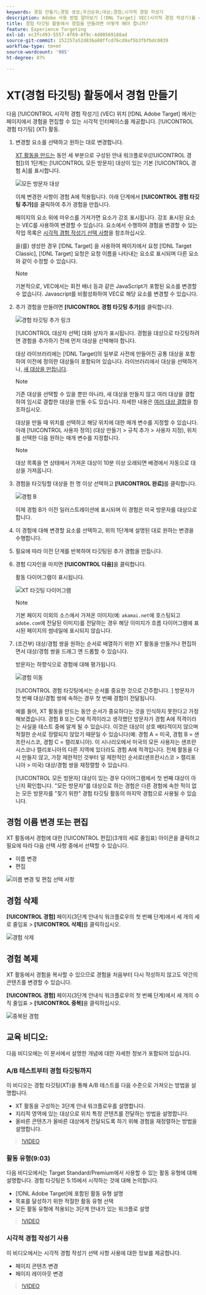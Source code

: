 ```yaml
---
keywords: 경험 만들기;경험 생성;우선순위;대상;경험;시각적 경험 작성기
description: Adobe 사용 방법 알아보기 [!DNL Target] VEC(시각적 경험 작성기)를 사용하여 XT(경험 타깃팅) 활동에서 페이지에서 경험을 만들고 편집할 수 있습니다.
title: 경험 타깃팅 활동에서 경험을 만들려면 어떻게 해야 합니까?
feature: Experience Targeting
exl-id: ec3fcd93-5557-4f69-8f9c-4d00569188ad
source-git-commit: 152257a52d836a88ffcd76cd9af5b3fbfbdc0839
workflow-type: tm+mt
source-wordcount: '985'
ht-degree: 87%

---
```


# XT(경험 타깃팅) 활동에서 경험 만들기

다음 [!UICONTROL 시각적 경험 작성기] (VEC) 위치 [!DNL Adobe Target] 에서는 페이지에서 경험을 편집할 수 있는 시각적 인터페이스를 제공합니다. [!UICONTROL 경험 타기팅] (XT) 활동.

1. 변경할 요소를 선택하고 원하는 대로 변경합니다.

   [XT 활동을 만드는](/help/main/c-activities/t-experience-target/t-xt-create/xt-create.md) 동안 세 부분으로 구성된 안내 워크플로우([!UICONTROL 경험])의 1단계는 [!UICONTROL 모든 방문자] 대상이 있는 기본 [!UICONTROL 경험 A]를 표시합니다.

   ![모든 방문자 대상](/help/main/c-activities/t-experience-target/t-xt-create/assets/all-visitors.png)

   이제 변경한 사항이 경험 A에 적용됩니다. 아래 단계에서 **[!UICONTROL 경험 타깃팅 추가]**&#x200B;를 클릭하여 추가 경험을 만듭니다.

   페이지의 요소 위에 마우스를 가져가면 요소가 강조 표시됩니다. 강조 표시된 요소는 VEC를 사용하여 변경할 수 있습니다. 요소에서 수행하여 경험을 변경할 수 있는 작업 목록은 [시각적 경험 작성기 선택 사항](/help/main/c-experiences/c-visual-experience-composer/viztarget-options.md)을 참조하십시오.

   을(를) 생성한 경우 [!DNL Target] 을 사용하여 페이지에서 요청 [!DNL Target Classic], [!DNL Target] 요청은 요청 이름을 나타내는 요소로 표시되며 다른 요소와 같이 수정할 수 있습니다.

   >[!NOTE]
   >
   >기본적으로, VEC에서는 회전 배너 등과 같은 JavaScript가 포함된 요소를 변경할 수 없습니다. Javascript를 비활성화하여 VEC로 해당 요소를 변경할 수 있습니다.

1. 추가 경험을 만들려면 **[!UICONTROL 경험 타깃팅 추가]**&#x200B;를 클릭합니다.

   ![경험 타깃팅 추가 링크](/help/main/c-activities/t-experience-target/t-xt-create/assets/add-experience-targeting.png)

   [!UICONTROL 대상자 선택] 대화 상자가 표시됩니다. 경험을 대상으로 타깃팅하려면 경험을 추가하기 전에 먼저 대상을 선택해야 합니다.

   대상 라이브러리에는 [!DNL Target]의 일부로 사전에 만들어진 공통 대상을 포함하여 이전에 정의한 대상들이 포함되어 있습니다. 라이브러리에서 대상을 선택하거나, [새 대상을 만듭니다](/help/main/c-target/c-audiences/audiences.md#concept_65BE870D290E412D8BBF557EEA67C271).

   >[!NOTE]
   >
   >기존 대상을 선택할 수 있을 뿐만 아니라, 새 대상을 만들지 않고 여러 대상을 결합하여 임시로 결합한 대상을 만들 수도 있습니다. 자세한 내용은 [여러 대상 결합](/help/main/c-target/combining-multiple-audiences.md#concept_A7386F1EA4394BD2AB72399C225981E5)을 참조하십시오.

   대상을 만들 때 위치를 선택하고 해당 위치에 대한 매개 변수를 지정할 수 있습니다. 아래 [!UICONTROL 사용자 정의] (대상 만들기 > 규칙 추가 > 사용자 지정), 위치를 선택한 다음 원하는 매개 변수를 지정합니다.

   >[!NOTE]
   >
   >대상 목록을 연 상태에서 가져온 대상이 10분 이상 오래되면 배경에서 자동으로 대상을 가져옵니다.

1. 경험을 타깃팅할 대상을 한 명 이상 선택하고 **[!UICONTROL 완료]**&#x200B;를 클릭합니다.

   ![경험 B](/help/main/c-activities/t-experience-target/t-xt-create/assets/experience-b.png)

   이제 경험 B가 이전 일러스트레이션에 표시되며 이 경험은 미국 방문자를 대상으로 합니다.

1. 이 경험에 대해 변경할 요소를 선택하고, 위의 1단계에 설명된 대로 원하는 변경을 수행합니다.

1. 필요에 따라 이전 단계를 반복하여 타깃팅된 추가 경험을 만듭니다.

1. 경험 디자인을 마치면 **[!UICONTROL 다음]**&#x200B;을 클릭합니다.

   활동 다이어그램이 표시됩니다.

   ![XT 타깃팅 다이어그램](/help/main/c-activities/t-experience-target/t-xt-create/assets/xt_diagram-new.png)

   >[!NOTE]
   >
   >기본 페이지 이외의 소스에서 가져온 이미지(예: `akamai.net`에 호스팅되고 `adobe.com`에 전달된 이미지)를 전달하는 경우 해당 이미지가 흐름 다이어그램에 표시된 페이지의 썸네일에 표시되지 않습니다.

1. (조건부) 대상/경험 쌍을 원하는 순서로 배열하기 위한 XT 활동을 만들거나 편집하면서 대상/경험 쌍을 드래그 앤 드롭할 수 있습니다.

   방문자는 하향식으로 경험에 대해 평가됩니다.

   ![경험 이동](/help/main/c-activities/t-experience-target/t-xt-create/assets/move_experiences-new.png)

   [!UICONTROL 경험 타깃팅에서는 순서를 중요한 것으로 간주합니다. ] 방문자가 첫 번째 대상/경험 쌍에 속하는 경우 첫 번째 경험이 전달됩니다.

   예를 들어, XT 활동을 만드는 동안 순서가 중요하다는 것을 인식하지 못한다고 가정해보겠습니다. 경험 B 또는 C에 적격이라고 생각했던 방문자가 경험 A에 적격이라는 사실을 테스트 중에 알게 될 수 있습니다. 이것은 대상이 상호 배타적이지 않으며 적절한 순서로 정렬되지 않았기 때문일 수 있습니다(예: 경험 A = 미국, 경험 B = 샌프란시스코, 경험 C = 캘리포니아). 이 시나리오에서 미국의 모든 사용자는 샌프란시스코나 캘리포니아의 다른 지역에 있더라도 경험 A에 적격입니다. 전체 활동을 다시 만들지 않고, 가장 제한적인 것부터 덜 제한적인 순서로(샌프란시스코 > 캘리포니아 > 미국) 대상/경험 쌍을 재정렬할 수 있습니다.

   [!UICONTROL 모든 방문자] 대상이 있는 경우 다이어그램에서 첫 번째 대상이 아닌지 확인합니다. &quot;모든 방문자&quot;를 대상으로 하는 경험은 다른 경험에 속한 적이 없는 모든 방문자를 &quot;찾기 위한&quot; 경험 타깃팅 활동의 마지막 경험으로 사용될 수 있습니다.

## 경험 이름 변경 또는 편집

XT 활동에서 경험에 대한 [!UICONTROL 편집](3개의 세로 줄임표) 아이콘을 클릭하고 필요에 따라 다음 선택 사항 중에서 선택할 수 있습니다.

* 이름 변경
* 편집

![이름 변경 및 편집 선택 사항](/help/main/c-activities/t-experience-target/t-xt-create/assets/experience_edit-new.png)

## 경험 삭제

**[!UICONTROL 경험]** 페이지(3단계 안내식 워크플로우의 첫 번째 단계)에서 세 개의 세로 줄임표 > **[!UICONTROL 삭제]**&#x200B;를 클릭하십시오.

![경험 삭제](/help/main/c-activities/t-experience-target/t-xt-create/assets/delete-experience.png)

## 경험 복제

XT 활동에서 경험을 복사할 수 있으므로 경험을 처음부터 다시 작성하지 않고도 약간의 콘텐츠를 변경할 수 있습니다.

**[!UICONTROL 경험]** 페이지(3단계 안내식 워크플로우의 첫 번째 단계)에서 세 개의 수직 줄임표 > **[!UICONTROL 중복]**&#x200B;을 클릭하십시오.

![중복된 경험](/help/main/c-activities/t-experience-target/t-xt-create/assets/duplicate_experience-new.png)

## 교육 비디오:

다음 비디오에는 이 문서에서 설명한 개념에 대한 자세한 정보가 포함되어 있습니다.

### A/B 테스트부터 경험 타깃팅까지

이 비디오는 경험 타깃팅(XT)을 통해 A/B 테스트를 다음 수준으로 가져오는 방법을 설명합니다.

* XT 활동을 구성하는 3단계 안내 워크플로우를 설명합니다.
* 지리적 영역에 있는 대상으로 위치 특정 콘텐츠를 전달하는 방법을 설명합니다.
* 올바른 콘텐츠가 올바른 대상에게 전달되도록 하기 위해 경험을 재정렬하는 방법을 설명합니다.

>[!VIDEO](https://video.tv.adobe.com/v/22418/)

### 활동 유형(9:03)

다음 비디오에서는 Target Standard/Premium에서 사용할 수 있는 활동 유형에 대해 설명합니다. 경험 타깃팅은 5:15에서 시작하는 것에 대해 논의합니다.

* [!DNL Adobe Target]에 포함된 활동 유형 설명
* 목표를 달성하기 위한 적절한 활동 유형 선택
* 모든 활동 유형에 적용되는 3단계 안내가 있는 워크플로 설명

>[!VIDEO](https://video.tv.adobe.com/v/17386)

### 시각적 경험 작성기 사용

이 비디오에서는 시각적 경험 작성기 선택 사항 사용에 대한 정보를 제공합니다.

* 페이지 콘텐츠 변경
* 페이지 레이아웃 변경

>[!VIDEO](https://video.tv.adobe.com/v/17399)
